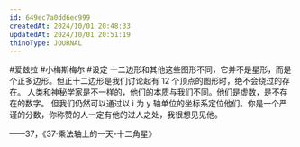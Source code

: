 ```yaml
---
id: 649ec7a0dd6ec999
createdAt: 2024/10/01 20:48:33
updatedAt: 2024/10/01 20:51:19
thinoType: JOURNAL
---
```

#爱兹拉 #小梅斯梅尔 #设定 十二边形和其他这些图形不同，它并不是星形，而是个正多边形。但正十二边形是我们讨论起有 12 个顶点的图形时，绝不会绕过的存在。
人类和神秘学家是不一样的，他们的本质与我们不同。他们是虚数，是不存在的数字。
但我们仍然可以通过以 i 为 y 轴单位的坐标系定位他们。你是一个严谨的分数，你称赞的人一定有他的过人之处，我很想见见他。

——37，《37·乘法轴上的一天-十二角星》
